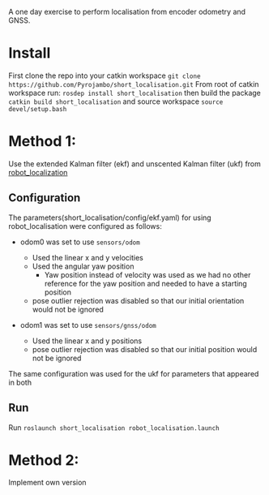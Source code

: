 A one day exercise to perform localisation from encoder odometry and GNSS.

# Install

First clone the repo into your catkin workspace
`git clone https://github.com/Pyrojambo/short_localisation.git`
From root of catkin workspace run:
`rosdep install short_localisation`
then build the package
`catkin build short_localisation`
and source workspace
`source devel/setup.bash`

# Method 1:

Use the extended Kalman filter (ekf) and unscented Kalman filter (ukf) from [robot_localization](http://wiki.ros.org/robot_localization)

## Configuration

The parameters(short_localisation/config/ekf.yaml) for using robot_localisation were configured as follows:
- odom0 was set to use `sensors/odom`
    - Used the linear x and y velocities
    - Used the angular yaw position
        - Yaw position instead of velocity was used as we had no other reference for the yaw position and needed to have a starting position
    - pose outlier rejection was disabled so that our initial orientation would not be ignored

- odom1 was set to use `sensors/gnss/odom`
    - Used the linear x and y positions
    - pose outlier rejection was disabled so that our initial position would not be ignored

The same configuration was used for the ukf for parameters that appeared in both

## Run

Run
`roslaunch short_localisation robot_localisation.launch`

# Method 2:

Implement own version

